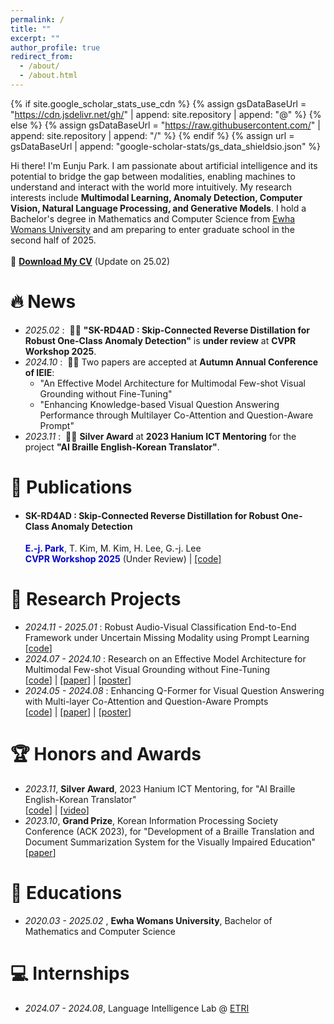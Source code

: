 ```yaml
---
permalink: /
title: ""
excerpt: ""
author_profile: true
redirect_from: 
  - /about/
  - /about.html
---
```


{% if site.google_scholar_stats_use_cdn %}
{% assign gsDataBaseUrl = "https://cdn.jsdelivr.net/gh/" | append: site.repository | append: "@" %}
{% else %}
{% assign gsDataBaseUrl = "https://raw.githubusercontent.com/" | append: site.repository | append: "/" %}
{% endif %}
{% assign url = gsDataBaseUrl | append: "google-scholar-stats/gs_data_shieldsio.json" %}

<span class='anchor' id='about-me'></span>
Hi there! I'm Eunju Park. I am passionate about artificial intelligence and its potential to bridge the gap between modalities, enabling machines to understand and interact with the world more intuitively. My research interests include <Strong>Multimodal Learning, Anomaly Detection, Computer Vision, Natural Language Processing, and Generative Models</Strong>. I hold a Bachelor's degree in Mathematics and Computer Science from [Ewha Womans University](https://www.ewha.ac.kr/ewha/index.do) and am preparing to enter graduate school in the second half of 2025. 
<br>
<br> 📄 **[Download My CV](https://pej0918.github.io/assets/EunJuPark_CV.pdf)** (Update on 25.02)

# 🔥 News
- *2025.02* : &nbsp;🎉🎉 **"SK-RD4AD : Skip-Connected Reverse Distillation for Robust One-Class Anomaly Detection"** is **under review** at **CVPR Workshop 2025**.
- *2024.10* : &nbsp;🎉🎉 Two papers are accepted at **Autumn Annual Conference of IEIE**:
  - "An Effective Model Architecture for Multimodal Few-shot Visual Grounding without Fine-Tuning"
  - "Enhancing Knowledge-based Visual Question Answering Performance through Multilayer Co-Attention and Question-Aware Prompt"  
- *2023.11* : &nbsp;🎉🎉 **Silver Award** at **2023 Hanium ICT Mentoring** for the project **"AI Braille English-Korean Translator"**.

# 📝 Publications 
- #### SK-RD4AD : Skip-Connected Reverse Distillation for Robust One-Class Anomaly Detection 
  <span style="color:MediumBlue">**E.-j. Park**</span>, T. Kim, M. Kim, H. Lee, G.-j. Lee
  <br><span style="color:MediumBlue">**CVPR Workshop 2025**</span> (Under Review) | [[code]](https://github.com/pej0918/Robust-AV-Classification)

# 💬 Research Projects 
- *2024.11 - 2025.01* : Robust Audio-Visual Classification End-to-End Framework under Uncertain Missing Modality using Prompt Learning
  <br> [[code](https://github.com/pej0918/Robust-AV-Classification)] 
- *2024.07 - 2024.10* : Research on an Effective Model Architecture for Multimodal Few-shot Visual Grounding without Fine-Tuning
  <br> [[code](https://github.com/pej0918/Multimodal-FS-VisualGrounding)] | [[paper](https://www.dbpia.co.kr/journal/articleDetail?nodeId=NODE12036323)] | [[poster](https://pej0918.github.io/assets/Posters/IF_포스터.pdf)]
- *2024.05 - 2024.08* : Enhancing Q-Former for Visual Question Answering with Multi-layer Co-Attention and Question-Aware Prompts
  <br> [[code](https://github.com/pej0918/Enhanced-QFormer-VQA)] | [[paper](https://www.dbpia.co.kr/journal/articleDetail?nodeId=NODE12036380)] | [[poster](https://pej0918.github.io/assets/Posters/멀바_포스터.pdf)]

# 🏆 Honors and Awards
- *2023.11*, **Silver Award**, 2023 Hanium ICT Mentoring, for "AI Braille English-Korean Translator"
  <br> [[code](https://github.com/pej0918/E-yes)] | [[video](https://youtu.be/nr0ZrB_GpGo?si=oWqlMCBNwgyu7U2V)]
- *2023.10*, **Grand Prize**, Korean Information Processing Society Conference (ACK 2023), for "Development of a Braille Translation and Document Summarization System for the Visually Impaired Education"
  <br> [[paper](https://koreascience.kr/article/CFKO202333855044754.page)]
  
# 📖 Educations
- *2020.03 - 2025.02* , **Ewha Womans University**, Bachelor of Mathematics and Computer Science

# 💻 Internships
- *2024.07 - 2024.08*, Language Intelligence Lab @ [ETRI](https://www.etri.re.kr/eng/main/main.etri)
